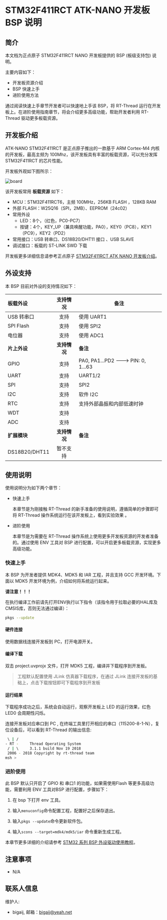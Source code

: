 # STM32F411RCT ATK-NANO 开发板 BSP 说明

## 简介

本文档为正点原子 STM32F411RCT NANO 开发板提供的 BSP (板级支持包) 说明。

主要内容如下：

- 开发板资源介绍
- BSP 快速上手
- 进阶使用方法

通过阅读快速上手章节开发者可以快速地上手该 BSP，将 RT-Thread 运行在开发板上。在进阶使用指南章节，将会介绍更多高级功能，帮助开发者利用 RT-Thread 驱动更多板载资源。

## 开发板介绍

ATK-NANO STM32F411RCT 是正点原子推出的一款基于 ARM Cortex-M4 内核的开发板，最高主频为 100Mhz，该开发板具有丰富的板载资源，可以充分发挥 STM32F411RCT 的芯片性能。

开发板外观如下图所示：

![board](figures/board.png)

该开发板常用 **板载资源** 如下：

- MCU：STM32F411RCT6，主频 100MHz，256KB FLASH ，128KB RAM
- 外部 FLASH：W25Q16（SPI，2MB）、EEPROM（24c02）
- 常用外设
  - LED：8个，（红色，PC0-PC7）
  - 按键：4个，KEY_UP（兼具唤醒功能，PA0），KEY0（PC8），KEY1（PC9），KEY2（PD2）
- 常用接口：USB 转串口、DS18B20/DHT11 接口 、USB SLAVE
- 调试接口：板载的 ST-LINK SWD 下载

开发板更多详细信息请参考正点原子 [STM32F411RCT ATK NANO 开发板介绍](https://item.taobao.com/item.htm?&id=608105447281)。

## 外设支持

本 BSP 目前对外设的支持情况如下：

| **板载外设**      | **支持情况** | **备注**                              |
| :----------------- | :----------: | -------------------------------------- |
| USB 转串口        |     支持     | 使用 UART1 |
| SPI Flash         |     支持     | 使用 SPI2 |
| 电位器         |     支持     | 使用 ADC1 |
| **片上外设**      | **支持情况** | **备注**                              |
| GPIO              |     支持     | PA0, PA1...PD2 ---> PIN: 0, 1...63 |
| UART              |     支持     | UART1/2                  |
| SPI               |     支持     | SPI2                        |
| I2C               |     支持     | 软件 I2C                              |
| RTC           |     支持     | 支持外部晶振和内部低速时钟         |
| WDT           |     支持     |                                    |
| ADC           |     支持     |                                    |
| **扩展模块**      | **支持情况** | **备注**                              |
| DS18B20/DHT11 |   暂不支持   |                                      |

## 使用说明

使用说明分为如下两个章节：

- 快速上手

    本章节是为刚接触 RT-Thread 的新手准备的使用说明，遵循简单的步骤即可将 RT-Thread 操作系统运行在该开发板上，看到实验效果 。

- 进阶使用

    本章节是为需要在 RT-Thread 操作系统上使用更多开发板资源的开发者准备的。通过使用 ENV 工具对 BSP 进行配置，可以开启更多板载资源，实现更多高级功能。


### 快速上手

本 BSP 为开发者提供 MDK4、MDK5 和 IAR 工程，并且支持 GCC 开发环境。下面以 MDK5 开发环境为例，介绍如何将系统运行起来。

**请注意！！！**

在执行编译工作前请先打开ENV执行以下指令（该指令用于拉取必要的HAL库及CMSIS库，否则无法通过编译）：

```bash
pkgs --update
```

#### 硬件连接

使用数据线连接开发板到 PC，打开电源开关。

#### 编译下载

双击 project.uvprojx 文件，打开 MDK5 工程，编译并下载程序到开发板。

> 工程默认配置使用 JLink 仿真器下载程序，在通过 JLink 连接开发板的基础上，点击下载按钮即可下载程序到开发板

#### 运行结果

下载程序成功之后，系统会自动运行，观察开发板上 LED 的运行效果，红色 LED0 会周期性闪烁。

连接开发板对应串口到 PC , 在终端工具里打开相应的串口（115200-8-1-N），复位设备后，可以看到 RT-Thread 的输出信息:

```bash
 \ | /
- RT -     Thread Operating System
 / | \     3.1.1 build Nov 19 2018
 2006 - 2018 Copyright by rt-thread team
msh >
```
### 进阶使用

此 BSP 默认只开启了 GPIO 和 串口1 的功能，如果需使用Flash 等更多高级功能，需要利用 ENV 工具对BSP 进行配置，步骤如下：

1. 在 bsp 下打开 env 工具。

2. 输入`menuconfig`命令配置工程，配置好之后保存退出。

3. 输入`pkgs --update`命令更新软件包。

4. 输入`scons --target=mdk4/mdk5/iar` 命令重新生成工程。

本章节更多详细的介绍请参考 [STM32 系列 BSP 外设驱动使用教程](../docs/STM32系列BSP外设驱动使用教程.md)。

## 注意事项

- N/A

## 联系人信息

维护人:

-  bigaij, 邮箱：<bigaij@yeah.net>